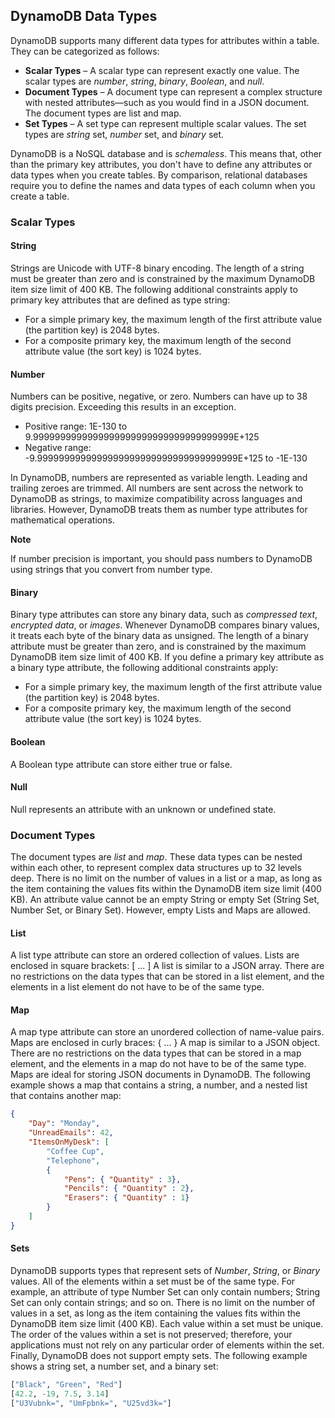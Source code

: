 ## DynamoDB Data Types
DynamoDB supports many different data types for attributes within a table. They can be categorized as
follows:
* __Scalar Types__ – A scalar type can represent exactly one value. The scalar types are _number_, _string_,
_binary_, _Boolean_, and _null_.
* __Document Types__ – A document type can represent a complex structure with nested attributes—such
as you would find in a JSON document. The document types are list and map.
* __Set Types__ – A set type can represent multiple scalar values. The set types are _string_ set, _number_ set,
and _binary_ set.

DynamoDB is a NoSQL database and is _schemaless_. This means that, other than the primary key
attributes, you don't have to define any attributes or data types when you create tables. By comparison,
relational databases require you to define the names and data types of each column when you create a
table.

### Scalar Types
####  String
Strings are Unicode with UTF-8 binary encoding. The length of a string must be greater than zero and is
constrained by the maximum DynamoDB item size limit of 400 KB.
The following additional constraints apply to primary key attributes that are defined as type string:
* For a simple primary key, the maximum length of the first attribute value (the partition key) is 2048
bytes.
* For a composite primary key, the maximum length of the second attribute value (the sort key) is 1024
bytes.

#### Number
Numbers can be positive, negative, or zero. Numbers can have up to 38 digits precision. Exceeding this
results in an exception.
* Positive range: 1E-130 to 9.9999999999999999999999999999999999999E+125
* Negative range: -9.9999999999999999999999999999999999999E+125 to -1E-130

In DynamoDB, numbers are represented as variable length. Leading and trailing zeroes are trimmed.
All numbers are sent across the network to DynamoDB as strings, to maximize compatibility across
languages and libraries. However, DynamoDB treats them as number type attributes for mathematical
operations.

__Note__ 

If number precision is important, you should pass numbers to DynamoDB using strings that you convert from number type.

#### Binary
Binary type attributes can store any binary data, such as _compressed text_, _encrypted data_, or _images_.
Whenever DynamoDB compares binary values, it treats each byte of the binary data as unsigned.
The length of a binary attribute must be greater than zero, and is constrained by the maximum
DynamoDB item size limit of 400 KB.
If you define a primary key attribute as a binary type attribute, the following additional constraints
apply:
* For a simple primary key, the maximum length of the first attribute value (the partition key) is 2048
bytes.
* For a composite primary key, the maximum length of the second attribute value (the sort key) is 1024
bytes.

#### Boolean
A Boolean type attribute can store either true or false.

#### Null
Null represents an attribute with an unknown or undefined state.

### Document Types
The document types are _list_ and _map_. These data types can be nested within each other, to represent
complex data structures up to 32 levels deep. 
There is no limit on the number of values in a list or a map, as long as the item containing the values fits
within the DynamoDB item size limit (400 KB).
An attribute value cannot be an empty String or empty Set (String Set, Number Set, or Binary Set).
However, empty Lists and Maps are allowed.

#### List
A list type attribute can store an ordered collection of values. Lists are enclosed in square brackets:
[ ... ]
A list is similar to a JSON array. There are no restrictions on the data types that can be stored in a list
element, and the elements in a list element do not have to be of the same type.

#### Map
A map type attribute can store an unordered collection of name-value pairs. Maps are enclosed in curly
braces: { ... }
A map is similar to a JSON object. There are no restrictions on the data types that can be stored in a map
element, and the elements in a map do not have to be of the same type.
Maps are ideal for storing JSON documents in DynamoDB. The following example shows a map that
contains a string, a number, and a nested list that contains another map:

```json
{
    "Day": "Monday",
    "UnreadEmails": 42,
    "ItemsOnMyDesk": [
        "Coffee Cup",
        "Telephone",
        {
            "Pens": { "Quantity" : 3},
            "Pencils": { "Quantity" : 2},
            "Erasers": { "Quantity" : 1}
        }
    ]
}
```
#### Sets
DynamoDB supports types that represent sets of _Number_, _String_, or _Binary_ values. All of the elements
within a set must be of the same type. For example, an attribute of type Number Set can only contain
numbers; String Set can only contain strings; and so on.
There is no limit on the number of values in a set, as long as the item containing the values fits within
the DynamoDB item size limit (400 KB).
Each value within a set must be unique. The order of the values within a set is not preserved; therefore,
your applications must not rely on any particular order of elements within the set. Finally, DynamoDB
does not support empty sets.
The following example shows a string set, a number set, and a binary set:
```python
["Black", "Green", "Red"]
[42.2, -19, 7.5, 3.14]
["U3Vubnk=", "UmFpbnk=", "U25vd3k="]
```